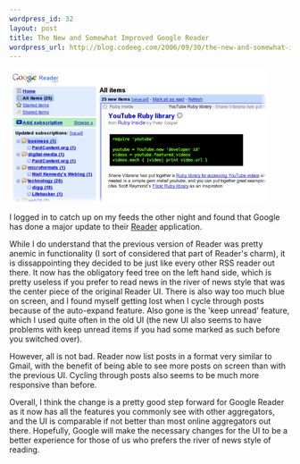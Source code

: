 ```yaml
--- 
wordpress_id: 32
layout: post
title: The New and Somewhat Improved Google Reader
wordpress_url: http://blog.codeeg.com/2006/09/30/the-new-and-somewhat-improved-google-reader/
---
```

<p class="center"><img class="alignnone size-full wp-image-123" src="/images/wp/google_reader_new_ui.png" alt="" width="462" height="240" /></p>

I logged in to catch up on my feeds the other night and found that Google has done a major update to their <a title="Google Reader" href="http://reader.google.com">Reader</a> application.

While I do understand that the previous version of Reader was pretty anemic in functionality (I sort of considered that part of Reader's charm), it is dissappointing they decided to be just like every other RSS reader out there.  It now has the obligatory feed tree on the left hand side, which is pretty useless if you prefer to read news in the river of news style that was the center piece of the original Reader UI.  There is also way too much blue on screen, and I found myself getting lost when I cycle through posts because of the auto-expand feature.  Also gone is the 'keep unread' feature, which I used quite often in the old UI (the new UI also seems to have problems with keep unread items if you had some marked as such before you switched over).

However, all is not bad.  Reader now list posts in a format very similar to Gmail, with the benefit of being able to see more posts on screen than with the previous UI.  Cycling through posts also seems to be much more responsive than before.

Overall, I think the change is a pretty good step forward for Google Reader as it now has all the features you commonly see with other aggregators, and the UI is comparable if not better than most online aggregators out there.  Hopefully, Google will make the necessary changes for the UI to be a better experience for those of us who prefers the river of news style of reading.
